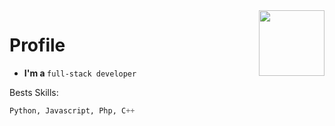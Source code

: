 <img align='right' src='https://cdn.discordapp.com/emojis/810934476711919646.png?v=1' width='105'>

# Profile

<ul>
   <li><strong>I'm a </strong><code>full-stack developer</code></li>
</ul>

Bests Skills:
```py
Python, Javascript, Php, C++
```
